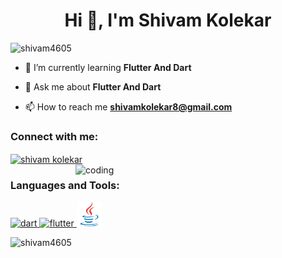 
<h1 align="center">Hi 👋, I'm Shivam Kolekar</h1>
<p align="left"> <img src="https://komarev.com/ghpvc/?username=shivam4605&label=Profile%20views&color=0e75b6&style=flat" alt="shivam4605" /> </p>

- 🌱 I’m currently learning **Flutter And Dart**

- 💬 Ask me about **Flutter And Dart**

- 📫 How to reach me **shivamkolekar8@gmail.com**

<h3 align="left">Connect with me:</h3>
<p align="left">
<a href="https://linkedin.com/in/shivam kolekar" target="blank"><img align="center" src="https://raw.githubusercontent.com/rahuldkjain/github-profile-readme-generator/master/src/images/icons/Social/linked-in-alt.svg" alt="shivam kolekar" height="30" width="40" /></a>

<img align="right" alt="coding" width="400" src="https://user-images.githubusercontent.com/55389276/140866485-8fb1c876-9a8f-4d6a-98dc-08c4981eaf70.gif">
</p>

<h3 align="left">Languages and Tools:</h3>
<p align="left"> <a href="https://dart.dev" target="_blank" rel="noreferrer"> <img src="https://www.vectorlogo.zone/logos/dartlang/dartlang-icon.svg" alt="dart" width="40" height="40"/> </a> <a href="https://flutter.dev" target="_blank" rel="noreferrer"> <img src="https://www.vectorlogo.zone/logos/flutterio/flutterio-icon.svg" alt="flutter" width="40" height="40"/> </a> <a href="https://www.java.com" target="_blank" rel="noreferrer"> <img src="https://raw.githubusercontent.com/devicons/devicon/master/icons/java/java-original.svg" alt="java" width="40" height="40"/> </a> </p>

<p><img align="left" src="https://github-readme-stats.vercel.app/api/top-langs?username=shivam4605&show_icons=true&locale=en&layout=compact" alt="shivam4605" /></p>




